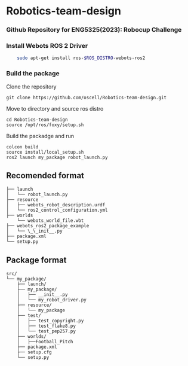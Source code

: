 # Robotics-team-design
### Github Repository for ENG5325(2023): Robocup Challenge

### Install Webots ROS 2 Driver

```sh
	sudo apt-get install ros-$ROS_DISTRO-webots-ros2
```

### Build the package
Clone the repository
```
git clone https://github.com/oscell/Robotics-team-design.git
```

Move to directory and source ros distro
```
cd Robotics-team-design
source /opt/ros/foxy/setup.sh
```

Build the packadge and run
```
colcon build
source install/local_setup.sh
ros2 launch my_package robot_launch.py
```


## Recomended format
```
├── launch
│   └── robot_launch.py
├── resource
│   ├── webots_robot_description.urdf
│   └── ros2_control_configuration.yml
├── worlds
    └── webots_world_file.wbt
├── webots_ros2_package_example
│   └── \_\_init__.py
├── package.xml
└── setup.py
```

## Package format
```
src/
└── my_package/
    ├── launch/
    ├── my_package/
    │   ├── __init__.py
    │   └── my_robot_driver.py
    ├── resource/
    │   └── my_package
    ├── test/
    │   ├── test_copyright.py
    │   ├── test_flake8.py
    │   └── test_pep257.py
    ├── worlds/
	│	├──Football_Pitch
    ├── package.xml
    ├── setup.cfg
    └── setup.py
```